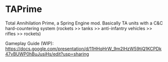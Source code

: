 # TAPrime

Total Annihilation Prime, a Spring Engine mod. 
Basically TA units with a C&C hard-countering system (rockets >> tanks >> anti-infantry vehicles >> rifles >> rockets)

Gameplay Guide (WIP): https://docs.google.com/presentation/d/11HHqHrW_9m2lHzW59tjQ1KCPDk47vBUWP0hBuJusiHs/edit?usp=sharing
